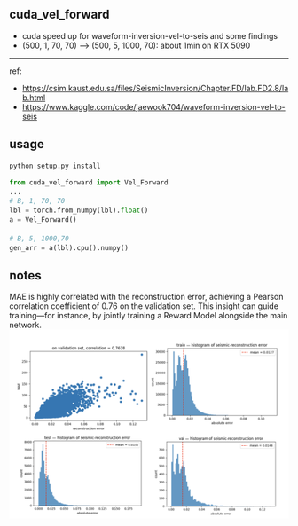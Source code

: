 ## cuda_vel_forward

- cuda speed up for waveform-inversion-vel-to-seis and some findings
- (500, 1, 70, 70) --> (500, 5, 1000, 70): about 1min on RTX 5090

---

ref: 
- https://csim.kaust.edu.sa/files/SeismicInversion/Chapter.FD/lab.FD2.8/lab.html
- https://www.kaggle.com/code/jaewook704/waveform-inversion-vel-to-seis

## usage
```shell
python setup.py install
```

```python
from cuda_vel_forward import Vel_Forward
...
# B, 1, 70, 70
lbl = torch.from_numpy(lbl).float()
a = Vel_Forward()

# B, 5, 1000,70
gen_arr = a(lbl).cpu().numpy()
```

## notes
MAE is highly correlated with the reconstruction error, achieving a Pearson correlation coefficient of 0.76 on the validation set. This insight can guide training—for instance, by jointly training a Reward Model alongside the main network.
![1.jpg](imgs/1.jpg)
